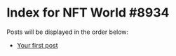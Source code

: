 # Index for NFT World #8934
Posts will be displayed in the order below:

- [Your first post](./001-first.md)

